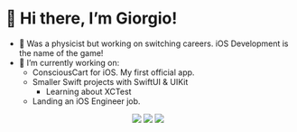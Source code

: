 # 👋 Hi there, I’m Giorgio!
- 👀 Was a physicist but working on switching careers. iOS Development is the name of the game!
- 🔭 I’m currently working on:
	- ConsciousCart for iOS. My first official app.
	- Smaller Swift projects with SwiftUI & UIKit
    	- Learning about XCTest
	- Landing an iOS Engineer job.


<p align="center">
<a target="_blank" href="https://www.linkedin.com/in/glat1957/"><img src="https://img.shields.io/badge/-LinkedIn-0077B5?style=for-the-badge&logo=Linkedin&logoColor=white"></img></a>
<a target="_blank" href="mailto:latourgiorgio@gmail.com"><img src="https://img.shields.io/badge/-Gmail-D14836?style=for-the-badge&logo=Gmail&logoColor=white"></img></a>
<a target="_blank" href="https://www.twitter.com/giorgio_latour/"><img src="https://img.shields.io/badge/-Twitter-0077B5?style=for-the-badge&logo=Twitter&logoColor=white"></img></a>
</p>
<!---
achi113s/achi113s is a ✨ special ✨ repository because its `README.md` (this file) appears on your GitHub profile.
You can click the Preview link to take a look at your changes.
--->
